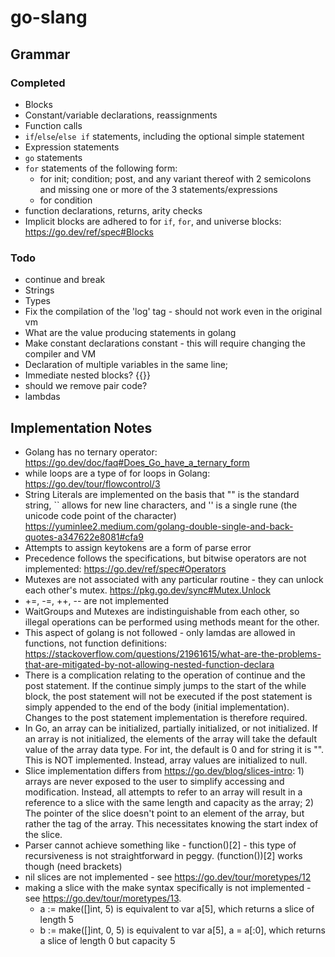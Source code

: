 # go-slang

## Grammar

### Completed

- Blocks
- Constant/variable declarations, reassignments
- Function calls
- `if`/`else`/`else if` statements, including the optional simple statement
- Expression statements
- `go` statements
- `for` statements of the following form:
  - for init; condition; post, and any variant thereof with 2 semicolons and missing one or more of the 3 statements/expressions
  - for condition
- function declarations, returns, arity checks
- Implicit blocks are adhered to for `if`, `for`, and universe blocks: https://go.dev/ref/spec#Blocks

### Todo

- continue and break
- Strings
- Types
- Fix the compilation of the 'log' tag - should not work even in the original vm
- What are the value producing statements in golang
- Make constant declarations constant - this will require changing the compiler and VM
- Declaration of multiple variables in the same line;
- Immediate nested blocks? {{}}
- should we remove pair code?
- lambdas

## Implementation Notes

- Golang has no ternary operator: https://go.dev/doc/faq#Does_Go_have_a_ternary_form
- while loops are a type of for loops in Golang: https://go.dev/tour/flowcontrol/3
- String Literals are implemented on the basis that "" is the standard string, `` allows for new line characters, and '' is a single rune (the unicode code point of the character) https://yuminlee2.medium.com/golang-double-single-and-back-quotes-a347622e8081#cfa9
- Attempts to assign keytokens are a form of parse error
- Precedence follows the specifications, but bitwise operators are not implemented: https://go.dev/ref/spec#Operators
- Mutexes are not associated with any particular routine - they can unlock each other's mutex. https://pkg.go.dev/sync#Mutex.Unlock
- +=, -=, ++, -- are not implemented
- WaitGroups and Mutexes are indistinguishable from each other, so illegal operations can be performed using methods meant for the other.
- This aspect of golang is not followed - only lamdas are allowed in functions, not function definitions: https://stackoverflow.com/questions/21961615/what-are-the-problems-that-are-mitigated-by-not-allowing-nested-function-declara
- There is a complication relating to the operation of continue and the post statement. If the continue simply jumps to the start of the while block, the post statement will not be executed if the post statement is simply appended to the end of the body (initial implementation). Changes to the post statement implementation is therefore required.
- In Go, an array can be initialized, partially initialized, or not initialized. If an array is not initialized, the elements of the array will take the default value of the array data type. For int, the default is 0 and for string it is "". This is NOT implemented. Instead, array values are initialized to null.
- Slice implementation differs from https://go.dev/blog/slices-intro: 1) arrays are never exposed to the user to simplify accessing and modification. Instead, all attempts to refer to an array will result in a reference to a slice with the same length and capacity as the array; 2) The pointer of the slice doesn't point to an element of the array, but rather the tag of the array. This necessitates knowing the start index of the slice.
- Parser cannot achieve something like - function()[2] - this type of recursiveness is not straightforward in peggy. (function())[2] works though (need brackets)
- nil slices are not implemented - see https://go.dev/tour/moretypes/12
- making a slice with the make syntax specifically is not implemented - see https://go.dev/tour/moretypes/13.
  - a := make([]int, 5) is equivalent to var a[5], which returns a slice of length 5
  - b := make([]int, 0, 5) is equivalent to var a[5], a = a[:0], which returns a slice of length 0 but capacity 5
